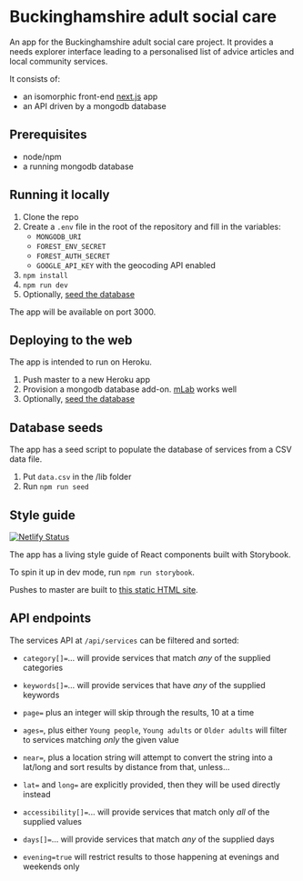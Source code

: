 # Buckinghamshire adult social care

An app for the Buckinghamshire adult social care project. It provides a needs explorer interface leading to a personalised list of advice articles and local community services.

It consists of:

* an isomorphic front-end [next.js](https://nextjs.org/) app
* an API driven by a mongodb database

## Prerequisites

* node/npm
* a running mongodb database

## Running it locally

1. Clone the repo
2. Create a `.env` file in the root of the repository and fill in the variables:
    * `MONGODB_URI`
    * `FOREST_ENV_SECRET`
    * `FOREST_AUTH_SECRET`
    * `GOOGLE_API_KEY` with the geocoding API enabled
3. `npm install`
4. `npm run dev`
5. Optionally, [seed the database](#database-seeds)

The app will be available on port 3000.

## Deploying to the web

The app is intended to run on Heroku.

1. Push master to a new Heroku app
2. Provision a mongodb database add-on. [mLab](https://elements.heroku.com/addons/mongolab) works well
3. Optionally, [seed the database](#database-seeds)

## Database seeds

The app has a seed script to populate the database of services from a CSV data file.

1. Put `data.csv` in the /lib folder
2. Run `npm run seed`

## Style guide

[![Netlify Status](https://api.netlify.com/api/v1/badges/e0800365-0ae7-46de-8f36-88ce085da6f4/deploy-status)](https://app.netlify.com/sites/bucks-care-style-guide/deploys)

The app has a living style guide of React components built with Storybook.

To spin it up in dev mode, run `npm run storybook`.

Pushes to master are built to [this static HTML site](http://bucks-care-style-guide.netlify.com/).

## API endpoints

The services API at `/api/services` can be filtered and sorted:

* `category[]=`... will provide services that match *any* of the supplied categories
* `keywords[]=`... will provide services that have *any* of the supplied keywords
* `page=` plus an integer will skip through the results, 10 at a time
* `ages=`, plus either `Young people`, `Young adults` or `Older adults` will filter to services matching *only* the given value
* `near=`, plus a location string will attempt to convert the string into a lat/long and sort results by distance from that, unless...
* `lat=` and `long=` are explicitly provided, then they will be used directly instead

* `accessibility[]=`... will provide services that match only *all* of the supplied values
* `days[]=`... will provide services that match *any* of the supplied days
* `evening=true` will restrict results to those happening at evenings and weekends only